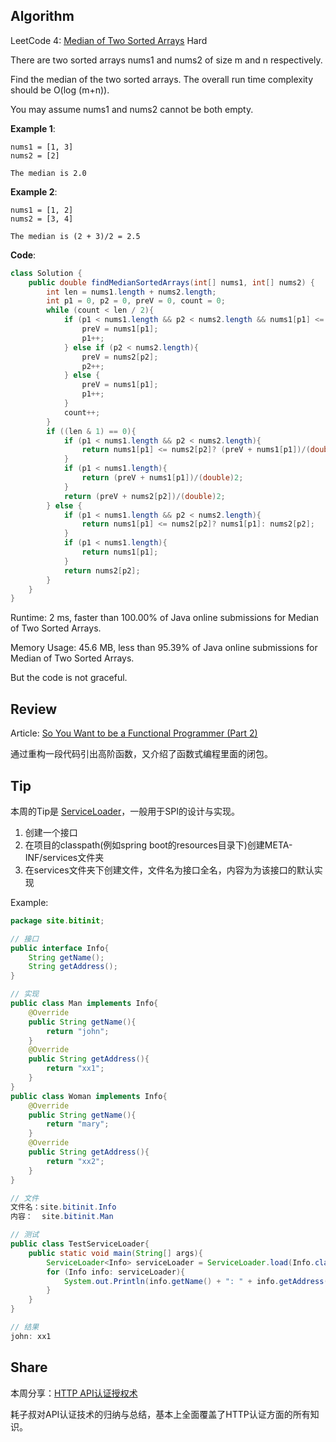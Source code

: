 ## Algorithm
LeetCode 4: [Median of Two Sorted Arrays](https://leetcode.com/problems/median-of-two-sorted-arrays/) Hard

There are two sorted arrays nums1 and nums2 of size m and n respectively.

Find the median of the two sorted arrays. The overall run time complexity should be O(log (m+n)).

You may assume nums1 and nums2 cannot be both empty.

**Example 1**:

```
nums1 = [1, 3]
nums2 = [2]

The median is 2.0
```

**Example 2**:

```
nums1 = [1, 2]
nums2 = [3, 4]

The median is (2 + 3)/2 = 2.5
```
**Code**:

``` java
class Solution {
    public double findMedianSortedArrays(int[] nums1, int[] nums2) {
        int len = nums1.length + nums2.length;
        int p1 = 0, p2 = 0, preV = 0, count = 0;
        while (count < len / 2){
            if (p1 < nums1.length && p2 < nums2.length && nums1[p1] <= nums2[p2]){
                preV = nums1[p1];
                p1++;
            } else if (p2 < nums2.length){
                preV = nums2[p2];
                p2++;
            } else {
                preV = nums1[p1];
                p1++;
            }
            count++;
        }
        if ((len & 1) == 0){
            if (p1 < nums1.length && p2 < nums2.length){
                return nums1[p1] <= nums2[p2]? (preV + nums1[p1])/(double)2: (preV + nums2[p2])/(double)2;
            }
            if (p1 < nums1.length){
                return (preV + nums1[p1])/(double)2;
            }
            return (preV + nums2[p2])/(double)2;
        } else {
            if (p1 < nums1.length && p2 < nums2.length){
                return nums1[p1] <= nums2[p2]? nums1[p1]: nums2[p2];
            }
            if (p1 < nums1.length){
                return nums1[p1];
            }
            return nums2[p2];
        }
    }
}
```

Runtime: 2 ms, faster than 100.00% of Java online submissions for Median of Two Sorted Arrays.

Memory Usage: 45.6 MB, less than 95.39% of Java online submissions for Median of Two Sorted Arrays.

But the code is not graceful.

## Review
Article: [So You Want to be a Functional Programmer (Part 2)](https://medium.com/@cscalfani/so-you-want-to-be-a-functional-programmer-part-2-7005682cec4a)

通过重构一段代码引出高阶函数，又介绍了函数式编程里面的闭包。

## Tip
本周的Tip是 [ServiceLoader](https://docs.oracle.com/javase/8/docs/api/java/util/ServiceLoader.html)，一般用于SPI的设计与实现。

1. 创建一个接口
2. 在项目的classpath(例如spring boot的resources目录下)创建META-INF/services文件夹
3. 在services文件夹下创建文件，文件名为接口全名，内容为为该接口的默认实现

Example:

``` java
package site.bitinit;

// 接口
public interface Info{
	String getName();
	String getAddress();
}

// 实现
public class Man implements Info{
	@Override
	public String getName(){
		return "john";
	}
	@Override
	public String getAddress(){
		return "xx1";
	}
}
public class Woman implements Info{
	@Override
	public String getName(){
		return "mary";
	}
	@Override
	public String getAddress(){
		return "xx2";
	}
}

// 文件
文件名：site.bitinit.Info
内容：  site.bitinit.Man

// 测试
public class TestServiceLoader{
	public static void main(String[] args){
		ServiceLoader<Info> serviceLoader = ServiceLoader.load(Info.class);
		for (Info info: serviceLoader){
			System.out.Println(info.getName() + ": " + info.getAddress());
		}
	}
}

// 结果
john: xx1
```

## Share
本周分享：[HTTP API认证授权术](https://coolshell.cn/articles/19395.html)

耗子叔对API认证技术的归纳与总结，基本上全面覆盖了HTTP认证方面的所有知识。